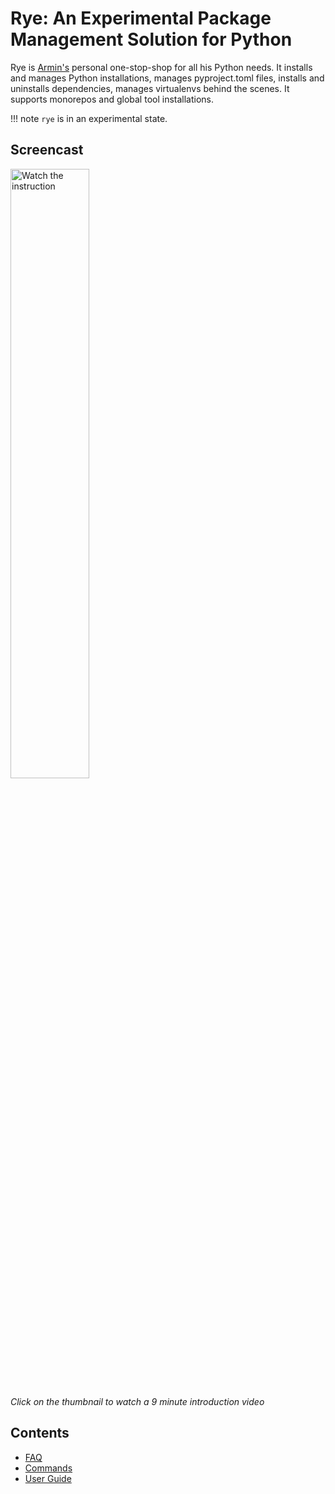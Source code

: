 # Rye: An Experimental Package Management Solution for Python

Rye is [Armin's](https://github.com/mitsuhiko) personal one-stop-shop for all
his Python needs. It installs and manages Python installations, manages
pyproject.toml files, installs and uninstalls dependencies, manages virtualenvs
behind the scenes. It supports monorepos and global tool installations.

!!! note
    `rye` is in an experimental state.

## Screencast

<a href="https://youtu.be/CyI8TBuKPF0">
  <img src="https://img.youtube.com/vi/CyI8TBuKPF0/sddefault.jpg" alt="Watch the instruction" width="50%">
</a>
<p><em>Click on the thumbnail to watch a 9 minute introduction video</em></p>

## Contents

* [FAQ](./faq.md)
* [Commands](./commands.md)
* [User Guide](./guide.md)

